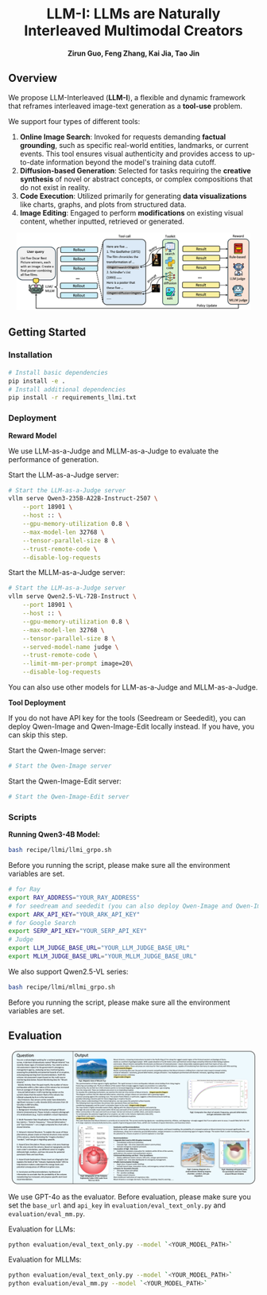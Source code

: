 <h1 align="center">LLM-I: LLMs are Naturally Interleaved Multimodal Creators</h1>


<h4 align="center"> Zirun Guo, Feng Zhang, Kai Jia, Tao Jin</h5>


## Overview
We propose LLM-Interleaved (**LLM-I**), a flexible and dynamic framework that reframes interleaved image-text generation as a **tool-use** problem.

We support four types of different tools:

1.  **Online Image Search**: Invoked for requests demanding **factual grounding**, such as specific real-world entities, landmarks, or current events. This tool ensures visual authenticity and provides access to up-to-date information beyond the model's training data cutoff.
2.  **Diffusion-based Generation**: Selected for tasks requiring the **creative synthesis** of novel or abstract concepts, or complex compositions that do not exist in reality.
3.  **Code Execution**: Utilized primarily for generating **data visualizations** like charts, graphs, and plots from structured data.
4.  **Image Editing**: Engaged to perform **modifications** on existing visual content, whether inputted,  retrieved or generated.

<div align="center">
<img src="docs/overall.png" alt="Overview" width="470">
</div>

## Getting Started
### Installation
```bash
# Install basic dependencies
pip install -e .
# Install additional dependencies
pip install -r requirements_llmi.txt
```

### Deployment
**Reward Model**

We use LLM-as-a-Judge and MLLM-as-a-Judge to evaluate the performance of generation.

Start the LLM-as-a-Judge server:
```bash
# Start the LLM-as-a-Judge server
vllm serve Qwen3-235B-A22B-Instruct-2507 \
    --port 18901 \
    --host :: \
    --gpu-memory-utilization 0.8 \
    --max-model-len 32768 \
    --tensor-parallel-size 8 \
    --trust-remote-code \
    --disable-log-requests
```

Start the MLLM-as-a-Judge server:
```bash
# Start the LLM-as-a-Judge server
vllm serve Qwen2.5-VL-72B-Instruct \
    --port 18901 \
    --host :: \
    --gpu-memory-utilization 0.8 \
    --max-model-len 32768 \
    --tensor-parallel-size 8 \
    --served-model-name judge \
    --trust-remote-code \
    --limit-mm-per-prompt image=20\
    --disable-log-requests
```

You can also use other models for LLM-as-a-Judge and MLLM-as-a-Judge.

**Tool Deployment**

If you do not have API key for the tools (Seedream or Seededit), you can deploy Qwen-Image and Qwen-Image-Edit locally instead. If you have, you can skip this step.

Start the Qwen-Image server:
```bash
# Start the Qwen-Image server
```

Start the Qwen-Image-Edit server:
```bash
# Start the Qwen-Image-Edit server
```

### Scripts
**Running Qwen3-4B Model:**
```bash
bash recipe/llmi/llmi_grpo.sh
```
Before you running the script, please make sure all the environment variables are set.
```bash
# for Ray
export RAY_ADDRESS="YOUR_RAY_ADDRESS"
# for seedream and seededit (you can also deploy Qwen-Image and Qwen-Image-Edit locally)
export ARK_API_KEY="YOUR_ARK_API_KEY"
# for Google Search
export SERP_API_KEY="YOUR_SERP_API_KEY"
# Judge
export LLM_JUDGE_BASE_URL="YOUR_LLM_JUDGE_BASE_URL"
export MLLM_JUDGE_BASE_URL="YOUR_MLLM_JUDGE_BASE_URL"
```

We also support Qwen2.5-VL series:
```bash
bash recipe/llmi/mllmi_grpo.sh
```
Before you running the script, please make sure all the environment variables are set.

## Evaluation
<div align="center">
<img src="docs/llm-example1.png" alt="exp1" width="490">
</div>

We use GPT-4o as the evaluator. Before evaluation, please make sure you set the `base_url` and `api_key` in `evaluation/eval_text_only.py` and `evaluation/eval_mm.py`.

Evaluation for LLMs:
```bash
python evaluation/eval_text_only.py --model `<YOUR_MODEL_PATH>`
```

Evaluation for MLLMs:
```bash
python evaluation/eval_text_only.py --model `<YOUR_MODEL_PATH>`
python evaluation/eval_mm.py --model `<YOUR_MODEL_PATH>`
```

